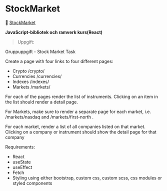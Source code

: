 # StockMarket
:link: [StockMarket](https://stock-market-react-app.herokuapp.com/)

 **JavaScript-bibliotek och ramverk kurs(React)**
 
>Uppgift:

Gruppuppgift - Stock Market Task

Create a page with four links to four different pages:
- Crypto /crypto/
- Currencies /currencies/
- Indexes /indexes/
- Markets /markets/

For each of the pages render the list of instruments. Clicking on an item in the
list should render a detail page.

For Markets, make sure to render a separate page for each market, i.e.
/markets/nasdaq and /markets/first-north .

For each market, render a list of all companies listed on that market. Clicking
on a company or instrument should show the detail page for that company

Requirements:
- React
- useState
- useEffect
- Fetch
- Styling using either bootstrap, custom css, custom scss, css modules or styled components


